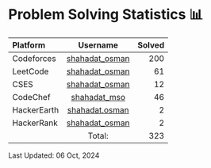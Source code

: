 # Problem Solving Statistics 📊 

| Platform | Username | Solved |
| :--- | :---: | -----------: |
| Codeforces | [shahadat_osman](https://codeforces.com/profile/shahadat_osman) | 200 |
| LeetCode | [shahadat_osman](https://leetcode.com/shahadat_osman) | 61 |
| CSES | [shahadat_osman](https://cses.fi/user/135904) | 12 |
| CodeChef | [shahadat_mso](https://www.codechef.com/users/shahadat_mso) | 46 |
| HackerEarth | [shahadat.osman](https://www.hackerearth.com/@shahadat.osman) | 2 |
| HackerRank | [shahadat_osman](https://www.hackerrank.com/shahadat_osman) | 2 |
|  | Total: | 323 |

Last Updated: 06 Oct, 2024
